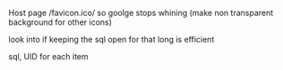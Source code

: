 Host page /favicon.ico/ so goolge stops whining (make non transparent background for other icons)

look into if keeping the sql open for that long is efficient

sql, UID for each item